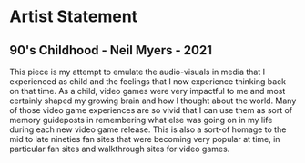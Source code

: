 # Artist Statement
## 90's Childhood - Neil Myers - 2021
This piece is my attempt to emulate the audio-visuals in media that I experienced as child and the feelings that I now experience thinking back on that time. As a child, video games were very impactful to me and most certainly shaped my growing brain and how I thought about the world. Many of those video game experiences are so vivid that I can use them as sort of memory guideposts in remembering what else was going on in my life during each new video game release. This is also a sort-of homage to the mid to late nineties fan sites that were becoming very popular at time, in particular fan sites and walkthrough sites for video games. 